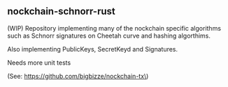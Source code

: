## nockchain-schnorr-rust

(WIP) Repository implementing many of the nockchain specific algorithms such as Schnorr signatures on Cheetah curve and hashing algorthims. 

Also implementing PublicKeys, SecretKeyd and Signatures.

Needs more unit tests 

\(See: https://github.com/bigbizze/nockchain-tx\)

